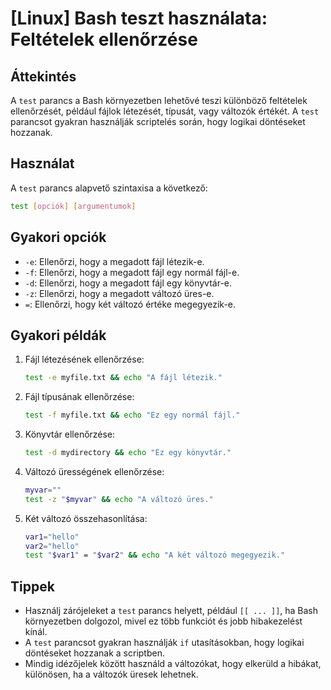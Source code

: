 # [Linux] Bash teszt használata: Feltételek ellenőrzése

## Áttekintés
A `test` parancs a Bash környezetben lehetővé teszi különböző feltételek ellenőrzését, például fájlok létezését, típusát, vagy változók értékét. A `test` parancsot gyakran használják scriptelés során, hogy logikai döntéseket hozzanak.

## Használat
A `test` parancs alapvető szintaxisa a következő:

```bash
test [opciók] [argumentumok]
```

## Gyakori opciók
- `-e`: Ellenőrzi, hogy a megadott fájl létezik-e.
- `-f`: Ellenőrzi, hogy a megadott fájl egy normál fájl-e.
- `-d`: Ellenőrzi, hogy a megadott fájl egy könyvtár-e.
- `-z`: Ellenőrzi, hogy a megadott változó üres-e.
- `=`: Ellenőrzi, hogy két változó értéke megegyezik-e.

## Gyakori példák
1. Fájl létezésének ellenőrzése:
   ```bash
   test -e myfile.txt && echo "A fájl létezik."
   ```

2. Fájl típusának ellenőrzése:
   ```bash
   test -f myfile.txt && echo "Ez egy normál fájl."
   ```

3. Könyvtár ellenőrzése:
   ```bash
   test -d mydirectory && echo "Ez egy könyvtár."
   ```

4. Változó ürességének ellenőrzése:
   ```bash
   myvar=""
   test -z "$myvar" && echo "A változó üres."
   ```

5. Két változó összehasonlítása:
   ```bash
   var1="hello"
   var2="hello"
   test "$var1" = "$var2" && echo "A két változó megegyezik."
   ```

## Tippek
- Használj zárójeleket a `test` parancs helyett, például `[[ ... ]]`, ha Bash környezetben dolgozol, mivel ez több funkciót és jobb hibakezelést kínál.
- A `test` parancsot gyakran használják `if` utasításokban, hogy logikai döntéseket hozzanak a scriptben.
- Mindig idézőjelek között használd a változókat, hogy elkerüld a hibákat, különösen, ha a változók üresek lehetnek.